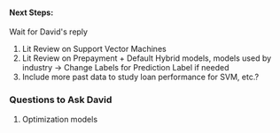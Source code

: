 #### Next Steps:
Wait for David's reply

1. Lit Review on Support Vector Machines
2. Lit Review on Prepayment + Default Hybrid models, models used by industry -> Change Labels for Prediction Label if needed
3. Include more past data to study loan performance for SVM, etc.?

### Questions to Ask David
1. Optimization models
